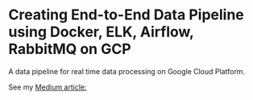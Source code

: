 # Creating End-to-End Data Pipeline using Docker, ELK, Airflow, RabbitMQ on GCP
A data pipeline for real time data processing on Google Cloud Platform.

See my [Medium article:](https://medium.com/@koraycaglar/creating-end-to-end-ai-data-product-image-processing-app-with-mlops-by-using-docker-elk-airflow-15336ade44f9)
